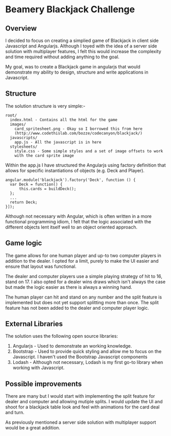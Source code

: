 # Beamery Blackjack Challenge

## Overview

I decided to focus on creating a simplied game of Blackjack in client side
Javascript and Angularjs. Although I toyed with the idea of a server side
solution with multiplayer features, I felt this would increase the complexity
and time required without adding anything to the goal.

My goal, was to create a Blackjack game in angularjs that would demonstrate
my ability to design, structure and write applications in Javascript.

## Structure

The solution structure is very simple:-

    root/
      index.html - Contains all the html for the game
      images/
        card_spritesheet.png - Okay so I borrowed this from here
        (http://www.codethislab.com/bozze/codecanyon/blackjack/)
      javascripts/
        app.js - All the javascript is in here
      stylesheets/
        style.css - Some simple styles and a set of image offsets to work
        with the card sprite image

Within the app.js I have structured the Angularjs using factory definition
that allows for specific instantiations of objects (e.g. Deck and Player).

    angular.module('blackjack').factory('Deck', function () {
      var Deck = function() {
          this.cards = buildDeck();
      };
      ...
      return Deck;
    }]);

Although not necessary with Angular, which is often written in a more functional programming idiom, I felt that the logic associated with the different objects lent itself well to an object oriented approach.

## Game logic

The game allows for one human player and up-to two computer players in addition to the dealer. I opted for a limit, purely to make the UI easier and ensure that layout was functional.

The dealer and computer players use a simple playing strategy of hit to 16, stand on 17. I also opted for a dealer wins draws which isn't always the case but made the logic easier as there is always a winning hand.

The human player can hit and stand on any number and the split feature is implemented but does not yet support splitting more than once. The split feature has not been added to the dealer and computer player logic.

## External Libraries

The solution uses the following open source libraries:

1. Angularjs - Used to demonstrate an working knowledge.
2. Bootstrap - Used to provide quick styling and allow me to focus on the Javascript. I haven't used the Bootstrap Javascript components
3. Lodash - Although not necessary, Lodash is my first go-to library when working with Javascript.

## Possible improvements

There are many but I would start with implementing the split feature for dealer and computer and allowing mutiple splits. I would update the UI and shoot for a blackjack table look and feel with animations for the card deal and turn.

As previously mentioned a server side solution with multiplayer support would be a great addition.
